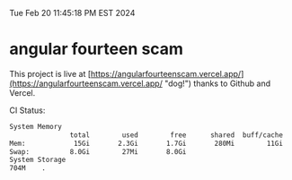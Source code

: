 Tue Feb 20 11:45:18 PM EST 2024

# angular fourteen scam


This project is live at [https://angularfourteenscam.vercel.app/](https://angularfourteenscam.vercel.app/ "dog!") thanks to Github and Vercel.

CI Status: 

```bash
System Memory
               total        used        free      shared  buff/cache   available
Mem:            15Gi       2.3Gi       1.7Gi       280Mi        11Gi        12Gi
Swap:          8.0Gi        27Mi       8.0Gi
System Storage
704M	.
